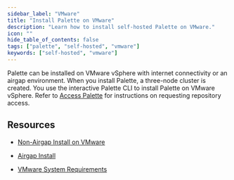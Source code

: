 ```yaml
---
sidebar_label: "VMware"
title: "Install Palette on VMware"
description: "Learn how to install self-hosted Palette on VMware."
icon: ""
hide_table_of_contents: false
tags: ["palette", "self-hosted", "vmware"]
keywords: ["self-hosted", "vmware"]
---
```


Palette can be installed on VMware vSphere with internet connectivity or an airgap environment. When you install
Palette, a three-node cluster is created. You use the interactive Palette CLI to install Palette on VMware vSphere.
Refer to [Access Palette](../../enterprise-version.md#access-palette) for instructions on requesting repository access.

## Resources

- [Non-Airgap Install on VMware](install.md)

- [Airgap Install](./airgap-install/airgap-install.md)

- [VMware System Requirements](vmware-system-requirements.md)
